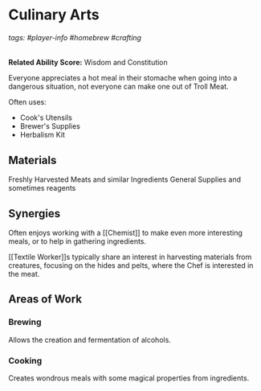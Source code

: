 # Culinary Arts
###### tags: #player-info #homebrew #crafting
**Related Ability Score:** Wisdom and Constitution

Everyone appreciates a hot meal in their stomache when going into a dangerous situation, not everyone can make one out of Troll Meat.

Often uses:
- Cook's Utensils
- Brewer's Supplies
- Herbalism Kit

## Materials
Freshly Harvested Meats and similar Ingredients
General Supplies and sometimes reagents

## Synergies
Often enjoys working with a [[Chemist]] to make even more interesting meals, or to help in gathering ingredients.

[[Textile Worker]]s typically share an interest in harvesting materials from creatures, focusing on the hides and pelts, where the Chef is interested in the meat.

## Areas of Work

### Brewing
Allows the creation and fermentation of alcohols.

### Cooking
Creates wondrous meals with some magical properties from ingredients.

